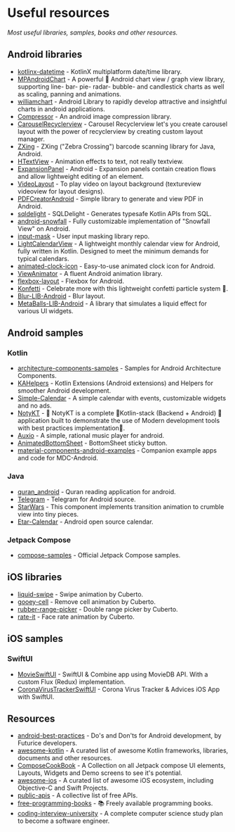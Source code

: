 # Useful resources
*Most useful libraries, samples, books and other resources.*

## Android libraries
* [kotlinx-datetime](https://github.com/Kotlin/kotlinx-datetime) - KotlinX multiplatform date/time library.
* [MPAndroidChart](https://github.com/PhilJay/MPAndroidChart) - A powerful 🚀 Android chart view / graph view library, supporting line- bar- pie- radar- bubble- and candlestick charts as well as scaling, panning and animations.
* [williamchart](https://github.com/diogobernardino/williamchart) - Android Library to rapidly develop attractive and insightful charts in android applications.
* [Compressor](https://github.com/zetbaitsu/Compressor) - An android image compression library.
* [CarouselRecyclerview](https://github.com/sparrow007/CarouselRecyclerview) - Carousel Recyclerview let's you create carousel layout with the power of recyclerview by creating custom layout manager.
* [ZXing](https://github.com/zxing/zxing) - ZXing ("Zebra Crossing") barcode scanning library for Java, Android.
* [HTextView](https://github.com/hanks-zyh/HTextView) - Animation effects to text, not really textview.
* [ExpansionPanel](https://github.com/florent37/ExpansionPanel) - Android - Expansion panels contain creation flows and allow lightweight editing of an element.
* [VideoLayout](https://github.com/AsynctaskCoffee/VideoLayout) - To play video on layout background (textureview videoview for layout designs).
* [PDFCreatorAndroid](https://github.com/tejpratap46/PDFCreatorAndroid) - Simple library to generate and view PDF in Android.
* [sqldelight](https://github.com/cashapp/sqldelight) - SQLDelight - Generates typesafe Kotlin APIs from SQL.
* [android-snowfall](https://github.com/JetradarMobile/android-snowfall) - Fully customizable implementation of "Snowfall View" on Android.
* [input-mask](https://github.com/RedMadRobot/input-mask-android) - User input masking library repo.
* [LightCalendarView](https://github.com/recruit-mp/LightCalendarView) - A lightweight monthly calendar view for Android, fully written in Kotlin. Designed to meet the minimum demands for typical calendars.
* [animated-clock-icon](https://github.com/alxrm/animated-clock-icon) - Easy-to-use animated clock icon for Android.
* [ViewAnimator](https://github.com/florent37/ViewAnimator) - A fluent Android animation library.
* [flexbox-layout](https://github.com/google/flexbox-layout) - Flexbox for Android.
* [Konfetti](https://github.com/DanielMartinus/Konfetti) - Celebrate more with this lightweight confetti particle system 🎊.
* [Blur-LIB-Android](https://github.com/danielzeller/Blur-LIB-Android) - Blur layout.
* [MetaBalls-LIB-Android](https://github.com/danielzeller/MetaBalls-LIB-Android) - A library that simulates a liquid effect for various UI widgets.

## Android samples

### Kotlin
* [architecture-components-samples](https://github.com/android/architecture-components-samples) - Samples for Android Architecture Components.
* [KAHelpers](https://github.com/FunkyMuse/KAHelpers) - Kotlin Extensions (Android extensions) and Helpers for smoother Android development.
* [Simple-Calendar](https://github.com/SimpleMobileTools/Simple-Calendar) - A simple calendar with events, customizable widgets and no ads.
* [NotyKT](https://github.com/PatilShreyas/NotyKT) - 📒 NotyKT is a complete 💎Kotlin-stack (Backend + Android) 📱 application built to demonstrate the use of Modern development tools with best practices implementation🦸.
* [Auxio](https://github.com/OxygenCobalt/Auxio) - A simple, rational music player for android.
* [AnimatedBottomSheet](https://github.com/goldenluk/AnimatedBottomSheet) - BottomSheet sticky button.
* [material-components-android-examples](https://github.com/material-components/material-components-android-examples) - Companion example apps and code for MDC-Android.

### Java
* [quran_android](https://github.com/quran/quran_android) - Quran reading application for android.
* [Telegram](https://github.com/DrKLO/Telegram) - Telegram for Android source.
* [StarWars](https://github.com/Yalantis/StarWars.Android) - This component implements transition animation to crumble view into tiny pieces.
* [Etar-Calendar](https://github.com/Etar-Group/Etar-Calendar) - Android open source calendar.

### Jetpack Compose
* [compose-samples](https://github.com/android/compose-samples) - Official Jetpack Compose samples.

## iOS libraries
* [liquid-swipe](https://github.com/Cuberto/liquid-swipe) - Swipe animation by Cuberto.
* [gooey-cell](https://github.com/Cuberto/gooey-cell) - Remove cell animation by Cuberto.
* [rubber-range-picker](https://github.com/Cuberto/rubber-range-picker) - Double range picker by Cuberto.
* [rate-it](https://github.com/Cuberto/rate-it) - Face rate animation by Cuberto.

## iOS samples

### SwiftUI
* [MovieSwiftUI](https://github.com/Dimillian/MovieSwiftUI) - SwiftUI & Combine app using MovieDB API. With a custom Flux (Redux) implementation.
* [CoronaVirusTrackerSwiftUI](https://github.com/alfianlosari/CoronaVirusTrackerSwiftUI) - Corona Virus Tracker & Advices iOS App with SwiftUI.

## Resources
* [android-best-practices](https://github.com/futurice/android-best-practices) - Do's and Don'ts for Android development, by Futurice developers.
* [awesome-kotlin](https://github.com/mcxiaoke/awesome-kotlin) - A curated list of awesome Kotlin frameworks, libraries, documents and other resources.
* [ComposeCookBook](https://github.com/Gurupreet/ComposeCookBook) - A Collection on all Jetpack compose UI elements, Layouts, Widgets and Demo screens to see it's potential.
* [awesome-ios](https://github.com/vsouza/awesome-ios) - A curated list of awesome iOS ecosystem, including Objective-C and Swift Projects.
* [public-apis](https://github.com/public-apis/public-apis) - A collective list of free APIs.
* [free-programming-books](https://github.com/EbookFoundation/free-programming-books) - 📚 Freely available programming books.
* [coding-interview-university](https://github.com/jwasham/coding-interview-university) - A complete computer science study plan to become a software engineer.
